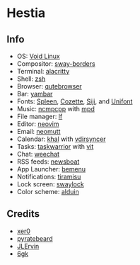 # Hestia


## Info
- OS: [Void Linux](https://voidlinux.org/)
- Compositor: [sway-borders](https://github.com/fluix-dev/sway-borders)
- Terminal: [alacritty](https://github.com/alacritty/alacritty)
- Shell: [zsh](https://www.zsh.org/)
- Browser: [qutebrowser](https://github.com/qutebrowser/qutebrowser)
- Bar: [yambar](https://codeberg.org/dnkl/yambar)
- Fonts: [Spleen](https://github.com/fcambus/spleen), [Cozette](https://github.com/slavfox/Cozette), [Siji](https://github.com/stark/siji), and [Unifont](http://unifoundry.com/unifont/index.html)
- Music: [ncmpcpp](https://github.com/ncmpcpp/ncmpcpp) with
  [mpd](https://github.com/MusicPlayerDaemon/MPD)
- File manager: [lf](https://github.com/gokcehan/lf)
- Editor: [neovim](https://github.com/neovim/neovim)
- Email: [neomutt](https://github.com/neomutt/neomutt)
- Calendar: [khal](https://github.com/pimutils/khal) with [vdirsyncer](https://github.com/pimutils/vdirsyncer)
- Tasks: [taskwarrior](https://github.com/GothenburgBitFactory/taskwaqrrior) with [vit](https://github.com/vit-project/vit)
- Chat: [weechat](https://github.com/weechat/weechat)
- RSS feeds: [newsboat](https://github.com/newsboat/newsboat)
- App Launcher: [bemenu](https://github.com/Cloudef/bemenu)
- Notifications: [tiramisu](https://github.com/Sweets/tiramisu)
- Lock screen: [swaylock](https://github.com/swaywm/swaylock)
- Color scheme: [alduin](https://github.com/AlessandroYorba/Alduin)

## Credits
- [xer0](https://github.com/xero/dotfiles)
- [pyratebeard](https://gitlab.com/pyratebeard/dotfiles)
- [JLErvin](https://github.com/JLErvin/dotfiles)
- [6gk](https://github.com/6gk/polka)
